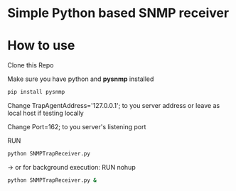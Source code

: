 # Simple Python based SNMP receiver


# How to use
Clone this Repo <br>

Make sure you have python and <b>pysnmp</b> installed <br>
```sh
pip install pysnmp
```

Change TrapAgentAddress='127.0.0.1'; to you server address or leave as local host if testing locally<br>

Change Port=162; to you server's listening port<br>

RUN 
```sh
python SNMPTrapReceiver.py
```
-> or for background execution: RUN nohup 

```sh
python SNMPTrapReceiver.py &
```
